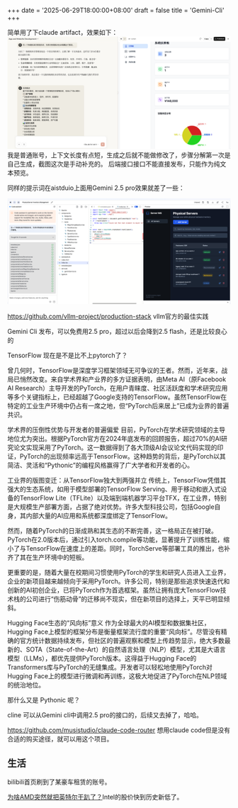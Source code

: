 +++
date = '2025-06-29T18:00:00+08:00'
draft = false
title = 'Gemini-Cli'
+++

简单用了下claude artifact，效果如下：
![](../../images/claude-artifact.png)
我是普通账号，上下文长度有点短，生成之后就不能做修改了，步骤分解第一次是自己生成，截图这次是手动补充的。
后端接口接口不能直接发布，只能作为纯文本预览。

同样的提示词在aistduio上面用Gemini 2.5 pro效果就差了一些：

![](../../images/aistduio-build.png)

https://github.com/vllm-project/production-stack vllm官方的最佳实践


Gemini Cli 发布，可以免费用2.5 pro，超过以后会降到2.5 flash，还是比较良心的

TensorFlow 现在是不是比不上pytorch了？

曾几何时，TensorFlow是深度学习框架领域无可争议的王者。然而，近年来，战局已悄然改变。来自学术界和产业界的多方证据表明，由Meta AI（原Facebook AI Research）主导开发的PyTorch，在用户青睐度、社区活跃度和学术研究应用等多个关键指标上，已经超越了Google支持的TensorFlow。虽然TensorFlow在特定的工业生产环境中仍占有一席之地，但“PyTorch后来居上”已成为业界的普遍共识。

学术界的压倒性优势与开发者的普遍偏爱
目前，PyTorch在学术研究领域的主导地位尤为突出。根据PyTorch官方在2024年底发布的回顾报告，超过70%的AI研究论文实现采用了PyTorch。这一数据得到了各大顶级AI会议论文代码实现的印证，PyTorch的出现频率远高于TensorFlow。这种趋势的背后，是PyTorch以其简洁、灵活和“Pythonic”的编程风格赢得了广大学者和开发者的心。


工业界的版图变迁：从TensorFlow独大到两强并立
传统上，TensorFlow凭借其强大的生态系统，如用于模型部署的TensorFlow Serving、用于移动和嵌入式设备的TensorFlow Lite（TFLite）以及端到端机器学习平台TFX，在工业界，特别是大规模生产部署方面，占据了绝对优势。许多大型科技公司，包括Google自身，其内部大量的AI应用和系统都深度绑定了TensorFlow。

然而，随着PyTorch的日渐成熟和其生态的不断完善，这一格局正在被打破。PyTorch在2.0版本后，通过引入torch.compile等功能，显著提升了训练性能，缩小了与TensorFlow在速度上的差距。同时，TorchServe等部署工具的推出，也补齐了其在生产环境中的短板。

更重要的是，随着大量在校期间习惯使用PyTorch的学生和研究人员进入工业界，企业的新项目越来越倾向于采用PyTorch。许多公司，特别是那些追求快速迭代和创新的AI初创企业，已将PyTorch作为首选框架。虽然让拥有庞大TensorFlow技术栈的公司进行“伤筋动骨”的迁移尚不现实，但在新项目的选择上，天平已明显倾斜。

Hugging Face生态的“风向标”意义
作为全球最大的AI模型和数据集社区，Hugging Face上模型的框架分布是衡量框架流行度的重要“风向标”。尽管没有精确的官方统计数据持续发布，但社区的普遍观察和模型上传趋势显示，绝大多数最新的、SOTA（State-of-the-Art）的自然语言处理（NLP）模型，尤其是大语言模型（LLMs），都优先提供PyTorch版本。这得益于Hugging Face的Transformers库与PyTorch的无缝集成。开发者可以轻松地使用PyTorch对Hugging Face上的模型进行微调和再训练，这极大地促进了PyTorch在NLP领域的统治地位。

那什么又是 Pythonic 呢？

cline 可以从Gemini cli中调用2.5 pro的接口的，后续又去掉了，哈哈。

https://github.com/musistudio/claude-code-router 想用claude code但是没有合适的购买途径，就可以用这个项目。


## 生活

bilibili首页刷到了某豪车租赁的账号。

[为啥AMD突然就把英特尔干趴了？](https://www.bilibili.com/video/BV1R67GzsEQf/)Intel的股价快到历史新低了。
